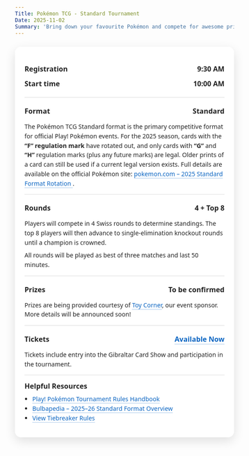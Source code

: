 ```yaml
---
Title: Pokémon TCG - Standard Tournament
Date: 2025-11-02
Summary: 'Bring down your favourite Pokémon and compete for awesome prizes!'
---
```


<style>
  .event-card {
    max-width: 800px;
    margin: 24px auto;
    padding: 20px 22px;
    background: #ffffffcc;
    backdrop-filter: blur(6px);
    border-radius: 14px;
    box-shadow: 0 8px 24px rgba(0,0,0,0.12);
    font-family: 'Segoe UI', 'Helvetica Neue', Arial, sans-serif;
    color: #222;
  }
  .event-card .section {
    padding: 14px 0;
    border-top: 1px solid #ddd;
  }
  .event-card .row {
    display: flex;
    justify-content: space-between;
    gap: 12px;
    padding: 6px 0;
  }
  .event-card .label {
    font-weight: 700;
    font-size: 1.15em;
  }
  .event-card .value {
    font-weight: 600;
    font-size: 1.15em;
    text-align: right;
  }
  .event-card p {
    margin: 8px 0 0;
    line-height: 1.55;
  }
  .event-card a {
    color: #0b65c2;
    text-decoration: none;
    border-bottom: 1px solid rgba(11,101,194,0.35);
  }
  .event-card a:hover { border-bottom-color: rgba(11,101,194,0.7); }

  /* Dark mode */
  html.dark .event-card,
  :root.dark .event-card,
  [data-theme="dark"] .event-card {
    background: rgba(10, 25, 47, 0.85);
    color: #fff;
    box-shadow: 0 8px 24px rgba(0,0,0,0.5);
  }
  html.dark .event-card .section,
  :root.dark .event-card .section,
  [data-theme="dark"] .event-card .section {
    border-top-color: rgba(255,255,255,0.18);
  }
  html.dark .event-card a,
  :root.dark .event-card a,
  [data-theme="dark"] .event-card a {
    color: #7cb7ff;
    border-bottom-color: rgba(124,183,255,0.45);
  }
  @media (prefers-color-scheme: dark) {
    .event-card {
      background: rgba(10, 25, 47, 0.85);
      color: #fff;
      box-shadow: 0 8px 24px rgba(0,0,0,0.5);
    }
    .event-card .section { border-top-color: rgba(255,255,255,0.18); }
    .event-card a {
      color: #7cb7ff;
      border-bottom-color: rgba(124,183,255,0.45);
    }
  }
  

  /* Dark mode adjustments for tiebreaker rules backgrounds */
  html.dark .rules-section.swiss,
  :root.dark .rules-section.swiss,
  [data-theme='dark'] .rules-section.swiss {
    background: rgba(48, 96, 160, 0.6) !important; /* darker blue */
  }

  html.dark .rules-section.topcut,
  :root.dark .rules-section.topcut,
  [data-theme='dark'] .rules-section.topcut {
    background: rgba(160, 48, 48, 0.6) !important; /* darker red */
  }
</style>

</style>

<section class="event-card">
  <div class="section" style="border-top: none;">
    <div class="row">
      <div class="label">Registration</div>
      <div class="value">9:30 AM</div>
    </div>
    <div class="row">
      <div class="label">Start time</div>
      <div class="value">10:00 AM</div>
    </div>
  </div>

  <div class="section">
    <div class="row">
      <div class="label">Format</div>
      <div class="value">Standard</div>
    </div>
    <p>
      The Pokémon TCG Standard format is the primary competitive format for official Play! Pokémon events.
      For the 2025 season, cards with the <strong>“F” regulation mark</strong> have rotated out, and only cards with
      <strong>“G”</strong> and <strong>“H”</strong> regulation marks (plus any future marks) are legal.
      Older prints of a card can still be used if a current legal version exists.
      Full details are available on the official Pokémon site:
      <a href="https://www.pokemon.com/us/pokemon-news/2025-pokemon-tcg-standard-format-rotation-announcement" target="_blank" rel="noopener">
        pokemon.com – 2025 Standard Format Rotation
      </a>.
    </p>
  </div>

  <div class="section">
    <div class="row">
      <div class="label">Rounds</div>
      <div class="value">4 + Top 8</div>
    </div>
    <p>
      Players will compete in 4 Swiss rounds to determine standings.
      The top 8 players will then advance to single‑elimination knockout rounds until a champion is crowned.
      <p>
      All rounds will be played as best of three matches and last 50 minutes.
    </p>
  </div>

  <div class="section">
    <div class="row">
      <div class="label">Prizes</div>
      <div class="value">To be confirmed</div>
    </div>
    <p>
      Prizes are being provided courtesy of <a href="https://toycorner.gi/">Toy Corner</a>, our event sponsor.
      More details will be announced soon!
    </p>
  </div>

  <div class="section">
    <div class="row">
      <div class="label">Tickets</div>
      <div class="value"><a href="/Tickets">Available Now</a></div>
    </div>
    <p>
      Tickets include entry into the Gibraltar Card Show and participation in the tournament.
    </p>
  </div>

  <div class="section">
    <div class="label" style="margin-bottom: 8px;">Helpful Resources</div>
    <ul style="margin: 0; padding-left: 18px; line-height: 1.55;">
    <li><a href="https://www.pokemon.com/us/play-pokemon/about/tournaments-rules-and-resources/"> Play! Pokémon Tournament Rules Handbook</a></li>
    <li><a href="https://bulbapedia.bulbagarden.net/wiki/2025-26_Standard_format_(TCG)" target="_blank" rel="noopener">Bulbapedia – 2025–26 Standard Format Overview</a></li>
    <li><a href="#" id="tiebreakerLink">View Tiebreaker Rules</a></li>

<div id="tiebreakerModal" style="
  display:none;
  position:fixed;
  z-index:9999;
  left:0; top:0;
  width:100%; height:100%;
  background:rgba(0,0,0,0.6);
  backdrop-filter: blur(4px);
">
  <div style="
    background:#ffffffcc;
    backdrop-filter: blur(8px);
    margin: 5% auto;
    padding: 20px 24px;
    border-radius: 14px;
    width: 90%;
    max-width: 520px;
    font-family: 'Segoe UI','Helvetica Neue',sans-serif;
    box-shadow: 0 8px 24px rgba(0,0,0,0.3);
    position: relative;
    color: #222;
  ">
    <span id="closeTiebreakerModal" style="
      position:absolute;
      top:10px; right:14px;
      font-size: 1.5em;
      cursor:pointer;
      color:#333;
    ">&times;</span>

    

<h2 style="margin-top:0;">Tiebreaker Rules</h2>

<div style="line-height:1.5; font-size:0.95rem;">
<div style="background:#d0e6ff; padding:10px; border-radius:8px; margin-bottom:12px;">
<strong>🟦 Swiss Rounds (can end in a draw)</strong>
<ul style="margin:8px 0 0 20px; padding:0;">
<li>When time is called → finish current turn (Turn 0) + 1 extra full turn.</li>
<li>A 10‑minute overtime clock starts immediately when time is called.</li>
<li>If no winner after that → game is a draw.</li>
</ul>
</div>

<hr style="border:none; border-top:1px solid #ccc; margin:16px 0;">

<div style="background:#ffd6d6; padding:10px; border-radius:8px;">
<strong>🟥 Top Cut / Elimination (must have a winner)</strong>
<ul style="margin:8px 0 0 20px; padding:0;">
<li>Same procedure (Turn 0 +1, 10‑minute overtime).</li>
<li>If 10 minutes expire and no winner:</li>
<li>The player with a Prize card lead is declared the winner.</li>
<li>If Prizes are tied → start a Tiebreaker Game (normal 6‑Prize setup).</li>
<li>Tiebreaker Game has a 10‑minute time limit.</li>
<li>The first player to establish a Prize card lead is declared the winner.</li>
</ul>
</div>
</div>
</div>
</div>

<script>
document.addEventListener('DOMContentLoaded', () => {
  const modal = document.getElementById('tiebreakerModal');
  const openLink = document.getElementById('tiebreakerLink');
  const closeBtn = document.getElementById('closeTiebreakerModal');

  openLink.addEventListener('click', (e) => {
    e.preventDefault(); // stop page jump
    modal.style.display = 'block';
  });

  closeBtn.addEventListener('click', () => {
    modal.style.display = 'none';
  });

  window.addEventListener('click', (e) => {
    if (e.target === modal) {
      modal.style.display = 'none';
    }
  });
});
</script>
